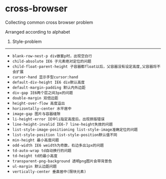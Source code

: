 cross-browser
============

Collecting common cross browser problem


Arranged according to alphabet
1. Style-problem
--------------------------------
- `blank-row-nest-p div嵌套p时，出现空白行`
- `child-absolute IE6 子元素绝对定位的问题`
- `child-float-parent-height 子容器都float以后，父容器没有设定高度,父容器将不会扩展`
- `cursor-hand 显示手型cursor:hand`
- `default-div-height IE6 div默认高度`
- `default-margin-padding 默认内外边距`
- `div-gap IE6两个层之间3px的问题`
- `double-margin 双倍边距`
- `height-over-flow 高度溢出`
- `horizontally-center 水平居中`
- `image-gap 图片与容器缝隙`
- `li-height-error IE中li指定高度后，出现排版错误`
- `line-height-invalid IE6-7 line-height失效的问题`
- `list-style-image-positioning list-style-image准确定位的问题`
- `list-style-position list-style-position默认值不同`
- `min-height 最小高度问题`
- `odd-width IE6 weidth为奇数，右边多出1px的问题`
- `td-auto-wrap td自动换行的问题`
- `td-height td的最小高度`
- `transparent-png-background 透明png图片会带背景色`
- `ul-margin 默认边距问题`
- `vertically-center 垂直居中(限块元素)`